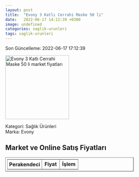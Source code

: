 ```yaml
---
layout: post
title:  "Evony 3 Katlı Cerrahi Maske 50 li"
date:   2022-06-17 14:12:39 +0300
image: undefined
categories: saglik-urunleri
tags: saglik-urunleri
---
```


Son Güncelleme: 2022-06-17 17:12:39

<img src="undefined" width="200" alt="Evony 3 Katlı Cerrahi Maske 50 li market fiyatları" />

Kategori: Sağlık Ürünleri
<br />
Marka: Evony

<h2>Market ve Online Satış Fiyatları</h2>

<table border="1" style="padding: 5px;width:80%;">
  <tr>
    <td style="padding: 5px;"><strong>Perakendeci</strong></td>
    <td><strong>Fiyat</strong></td>
    <td><strong>İşlem</strong></td>
  </tr>
  
</table>
